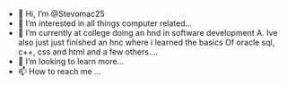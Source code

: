 - 👋 Hi, I’m @Stevomac25
- 👀 I’m interested in all things computer related...
- 🌱 I’m currently at college doing an hnd in software development
A.   Ive also just just finished an hnc where i learned the basics
     Of oracle sql, c++, css and html and a few others....
- 💞️ I’m looking to learn more...
- 📫 How to reach me ...

<!---
Stevomac25/Stevomac25 is a ✨ special ✨ repository because its `README.md` (this file) appears on your GitHub profile.
You can click the Preview link to take a look at your changes.
--->
